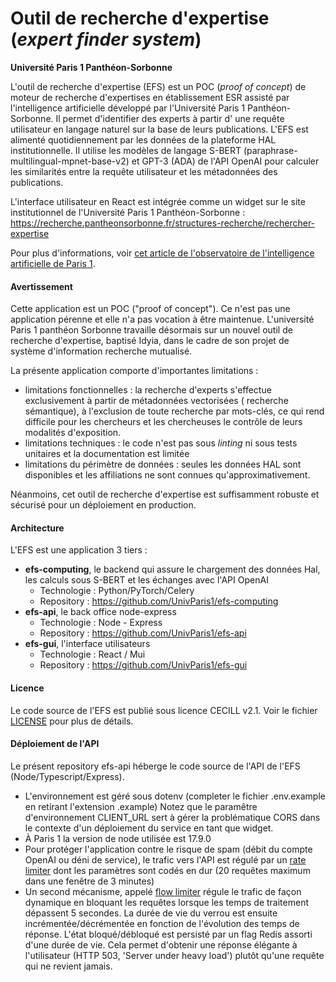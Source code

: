 # Outil de recherche d'expertise (_expert finder system_)

**Université Paris 1 Panthéon-Sorbonne**

L'outil de recherche d'expertise (EFS) est un POC (_proof of concept_) de moteur de recherche d'expertises en
établissement ESR assisté par l'intelligence artificielle développé par l'Université Paris 1 Panthéon-Sorbonne.
Il permet d'identifier des experts à partir d'
une requête utilisateur en langage naturel sur la base de leurs publications.
L'EFS est alimenté quotidiennement par les données de la plateforme HAL
institutionnelle. Il utilise les modèles de langage S-BERT (paraphrase-multilingual-mpnet-base-v2) et GPT-3 (ADA) de
l'API OpenAI pour calculer les similarités entre la requête utilisateur et les métadonnées des publications.

L'interface utilisateur en React est intégrée comme un widget sur le site institutionnel de l'Université Paris 1
Panthéon-Sorbonne : https://recherche.pantheonsorbonne.fr/structures-recherche/rechercher-expertise

Pour plus d'informations,
voir [cet article de l'observatoire de l'intelligence artificielle de Paris 1](https://observatoire-ia.pantheonsorbonne.fr/actualite/outil-recherche-dexpertise-base-lintelligence-artificielle-luniversite-paris-1-pantheon).

#### Avertissement

Cette application est un POC ("proof of concept"). Ce n'est pas une application pérenne et elle n'a pas vocation à être
maintenue. L'université Paris 1 panthéon Sorbonne travaille désormais sur un nouvel outil de recherche d'expertise,
baptisé Idyia, dans le cadre de son projet de système d'information recherche mutualisé.

La présente application comporte d'importantes limitations :

- limitations fonctionnelles : la recherche d'experts s'effectue exclusivement à partir de métadonnées vectorisées (
  recherche sémantique), à l'exclusion de toute recherche par mots-clés, ce qui rend difficile pour les chercheurs et
  les chercheuses le contrôle de leurs modalités d'exposition.
- limitations techniques : le code n'est pas sous _linting_ ni sous tests unitaires et la documentation est limitée
- limitations du périmètre de données : seules les données HAL sont disponibles et les affiliations ne sont connues
  qu'approximativement.

Néanmoins, cet outil de recherche d'expertise est suffisamment robuste et sécurisé pour un déploiement en production.

#### Architecture

L'EFS est une application 3 tiers :

* **efs-computing**, le backend qui assure le chargement des données Hal, les calculs sous S-BERT et les échanges avec
  l'API OpenAI
    * Technologie : Python/PyTorch/Celery
    * Repository : https://github.com/UnivParis1/efs-computing
* **efs-api**, le back office node-express
    * Technologie : Node - Express
    * Repository : https://github.com/UnivParis1/efs-api
* **efs-gui**, l'interface utilisateurs
    * Technologie : React / Mui
    * Repository : https://github.com/UnivParis1/efs-gui

#### Licence

Le code source de l'EFS est publié sous licence CECILL v2.1. Voir le fichier [LICENSE](LICENCE.md) pour plus de détails.

#### Déploiement de l'API

Le présent repository efs-api héberge le code source de l'API de l'EFS (Node/Typescript/Express).

* L'environnement est géré sous dotenv (completer le fichier .env.example en retirant l'extension .example)
  Notez que le paramêtre d'environnement CLIENT_URL sert à gérer la problématique CORS dans le contexte d'un déploiement
  du
  service en tant que widget.
* À Paris 1 la version de node utilisée est 17.9.0
* Pour protéger l'application contre le risque de spam (débit du compte OpenAI ou déni de service), le trafic vers l'API
  est régulé par un [rate limiter](src/middlewares/rateLimiter.ts) dont les paramètres sont codés en dur (20 requêtes
  maximum dans
  une fenêtre de 3 minutes)
* Un second mécanisme, appelé [flow limiter](src/middlewares/flowLimiter.ts) régule le trafic de façon dynamique en
  bloquant les requêtes lorsque les temps de traitement dépassent 5 secondes. La durée de vie du verrou est ensuite
  incrémentée/décrémentée en fonction de l'évolution des temps de réponse. L'état bloqué/débloqué est persisté par un
  flag Redis assorti d'une durée de vie.
  Cela permet d'obtenir une réponse élégante à l'utilisateur (HTTP 503, 'Server under heavy load') plutôt qu'une requête
  qui ne revient jamais.